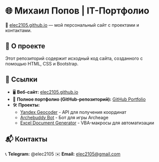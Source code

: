 # 🌐 Михаил Попов | IT-Портфолио  

🚀 [elec2105.github.io](https://elec2105.github.io) — мой персональный сайт с проектами и контактами.  

## 📌 О проекте  
Этот репозиторий содержит исходный код сайта, созданного с помощью HTML, CSS и Bootstrap.  

## 🔗 Ссылки  
- 🖥 **Веб-сайт:** [elec2105.github.io](https://elec2105.github.io)  
- 📂 **Полное портфолио (GitHub-репозиторий):** [GitHub Portfolio](https://github.com/elec2105/portfolio)  
- 🛠 **Проекты:**  
  - [Yandex Geocoder](https://github.com/elec2105/yandex-geocoder) - API для получения координат  
  - [Archebuddy Bot](https://github.com/elec2105/Archebuddy-bot) - Бот для игры Archeage  
  - [Excel Document Generator](https://github.com/elec2105/Excel-Document-Generator) - VBA-макросы для автоматизации  

## 📬 Контакты  
📞 **Telegram:** @elec2105 
✉️ **Email:** elec2105@gmail.com  
